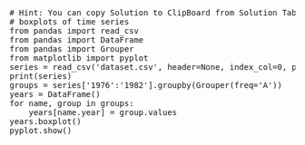 <pre class="file" data-target="clipboard">
# Hint: You can copy Solution to ClipBoard from Solution Tab
# boxplots of time series
from pandas import read_csv
from pandas import DataFrame
from pandas import Grouper
from matplotlib import pyplot
series = read_csv('dataset.csv', header=None, index_col=0, parse_dates=True, squeeze=True)
print(series)
groups = series['1976':'1982'].groupby(Grouper(freq='A'))
years = DataFrame()
for name, group in groups:
	years[name.year] = group.values
years.boxplot()
pyplot.show()
</pre>

